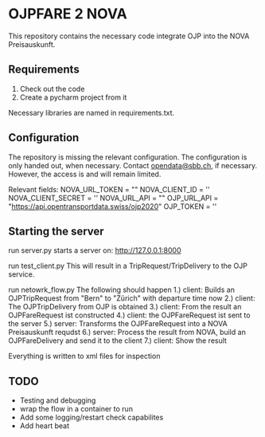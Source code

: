 # OJPFARE 2 NOVA
This repository contains the necessary code integrate OJP into the NOVA Preisauskunft.

## Requirements
1. Check out the code
2. Create a pycharm project from it

Necessary libraries are named in requirements.txt.

## Configuration
The repository is missing the relevant configuration.
The configuration is only handed out, when necessary. Contact opendata@sbb.ch, if necessary. However, the access is and will remain limited.

Relevant fields:
NOVA_URL_TOKEN = ""
NOVA_CLIENT_ID = ''
NOVA_CLIENT_SECRET = ''
NOVA_URL_API = ""
OJP_URL_API = "https://api.opentransportdata.swiss/ojp2020"
OJP_TOKEN = ''

## Starting the server
run server.py
starts a server on: http://127.0.0.1:8000

run test_client.py
This will result in a TripRequest/TripDelivery to the OJP service.

run netowrk_flow.py
The following should happen
1.) client: Builds an OJPTripRequest from "Bern" to "Zürich" with departure time now
2.) client: The OJPTripDelivery from OJP is obtained
3.) client: From the result an OJPFareRequest ist constructed
4.) client: the OJPFareRequest ist sent to the server
5.) server: Transforms the OJPFareRequest into a NOVA Preisauskunft requdst
6.) server: Process the result from NOVA, build an OJPFareDelivery and send it to the client
7.) client: Show the result

Everything is written to xml files for inspection


## TODO
* Testing and debugging
* wrap the flow in a container to run
* Add some logging/restart check capabilites
* Add heart beat

